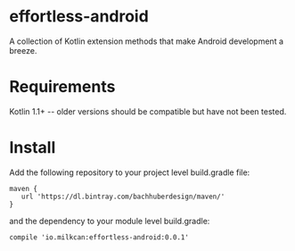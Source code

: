 # effortless-android
A collection of Kotlin extension methods that make Android development a breeze.

# Requirements
Kotlin 1.1+ -- older versions should be compatible but have not been tested.

# Install
Add the following repository to your project level build.gradle file:
```
maven {
   url 'https://dl.bintray.com/bachhuberdesign/maven/'
}
```

and the dependency to your module level build.gradle:
```
compile 'io.milkcan:effortless-android:0.0.1'
```
